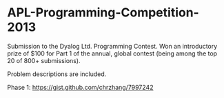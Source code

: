 APL-Programming-Competition-2013
================================

Submission to the Dyalog Ltd. Programming Contest. Won an introductory prize of $100 for Part 1 of the annual, global contest (being among the top 20 of 800+ submissions).

Problem descriptions are included.

Phase 1: https://gist.github.com/chrzhang/7997242
